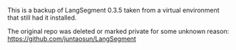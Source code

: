This is a backup of LangSegment 0.3.5 taken from a virtual environment that still had it installed.

The original repo was deleted or marked private for some unknown reason:\
https://github.com/juntaosun/LangSegment
